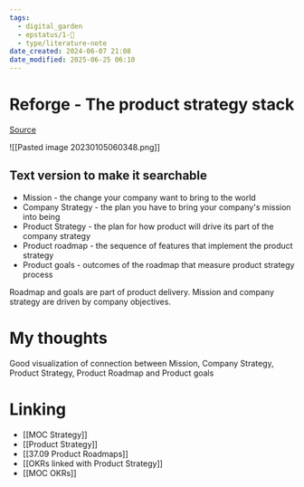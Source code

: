 ```yaml
---
tags:
  - digital_garden
  - epstatus/1-🌱
  - type/literature-note
date_created: 2024-06-07 21:08
date_modified: 2025-06-25 06:10
---
```

# Reforge - The product strategy stack

[Source](https://www.ravi-mehta.com/product-strategy-stack/)

![[Pasted image 20230105060348.png]]

## Text version to make it searchable

+ Mission - the change your company want to bring to the world
+ Company Strategy - the plan you have to bring your company's mission into being
+ Product Strategy - the plan for how product will drive its part of the company strategy
+ Product roadmap - the sequence of features that implement the product strategy
+ Product goals - outcomes of the roadmap that measure product strategy process 

Roadmap and goals are part of product delivery.
Mission and company strategy are driven by company objectives.

# My thoughts

Good visualization of connection between Mission, Company Strategy, Product Strategy, Product Roadmap and Product goals

# Linking

+ [[MOC Strategy]]
+ [[Product Strategy]]
+ [[37.09 Product Roadmaps]]
+ [[OKRs linked with Product Strategy]]
+ [[MOC OKRs]]
